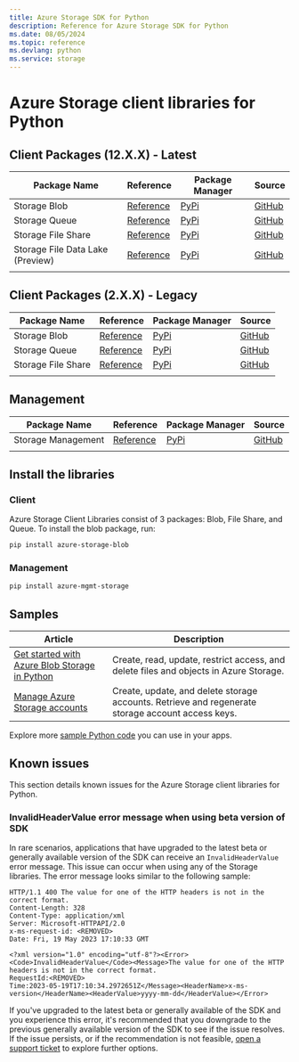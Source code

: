 ```yaml
---
title: Azure Storage SDK for Python
description: Reference for Azure Storage SDK for Python
ms.date: 08/05/2024
ms.topic: reference
ms.devlang: python
ms.service: storage
---
```

# Azure Storage client libraries for Python

## Client Packages (12.X.X) - Latest

| Package Name | Reference                                     | Package Manager                                   | Source                                                 |
|--------------|-----------------------------------------------|---------------------------------------------------|--------------------------------------------------------|
| Storage Blob | [Reference](storage-blob-readme.md) | [PyPi](https://pypi.org/project/azure-storage-blob/) | [GitHub](https://github.com/Azure/azure-sdk-for-python/tree/master/sdk/storage/azure-storage-blob) |
| Storage Queue | [Reference](storage-queue-readme.md) | [PyPi](https://pypi.org/project/azure-storage-queue/) | [GitHub](https://github.com/Azure/azure-sdk-for-python/tree/master/sdk/storage/azure-storage-queue/azure/storage/queue) |
| Storage File Share | [Reference](storage-file-share-readme.md) | [PyPi](https://pypi.org/project/azure-storage-file-share/) | [GitHub](https://github.com/Azure/azure-sdk-for-python/tree/master/sdk/storage/azure-storage-file-share/azure/storage/fileshare) |
| Storage File Data Lake (Preview) | [Reference](storage-file-datalake-readme.md) | [PyPi](https://pypi.org/project/azure-storage-file-datalake/) | [GitHub](https://github.com/Azure/azure-sdk-for-python/tree/master/sdk/storage/azure-storage-file-datalake/azure/storage/filedatalake) |
|              |                                               |                                                   |                                                        |

## Client Packages (2.X.X) - Legacy
| Package Name | Reference                                     | Package Manager                                   | Source                                                 |
|--------------|-----------------------------------------------|---------------------------------------------------|--------------------------------------------------------|
| Storage Blob | [Reference](/python/api/azure-storage-blob/?view=azure-python-previous&preserve-view=true) | [PyPi](https://pypi.org/project/azure-storage-blob/2.1.0/) | [GitHub](https://github.com/Azure/azure-sdk-for-python/tree/master/sdk/storage/azure-storage-blob) |
| Storage Queue | [Reference](/python/api/azure-storage-queue/?view=azure-python-previous&preserve-view=true) | [PyPi](https://pypi.org/project/azure-storage-queue/2.1.0/) | [GitHub](https://github.com/Azure/azure-sdk-for-python/tree/master/sdk/storage/azure-storage-queue/azure/storage/queue) |
| Storage File Share | [Reference](/python/api/azure-storage-file/?view=azure-python-previous&preserve-view=true) | [PyPi](https://pypi.org/project/azure-storage-file/) | [GitHub](https://github.com/Azure/azure-sdk-for-python/tree/master/sdk/storage/azure-storage-file-share/azure/storage/fileshare) |
|              |                                               |                                                   |                                                        |

## Management
| Package Name | Reference                                     | Package Manager                                   | Source                                                 |
|--------------|-----------------------------------------------|---------------------------------------------------|--------------------------------------------------------|
| Storage Management | [Reference](/python/api/azure-mgmt-storage/) | [PyPi](https://pypi.org/project/azure-mgmt-storage/) | [GitHub](https://github.com/Azure/azure-sdk-for-python/tree/master/sdk/storage/azure-mgmt-storage) |
|              |                                               |                                                   |                                                        |


## Install the libraries

### Client

Azure Storage Client Libraries consist of 3 packages: Blob, File Share, and Queue. To install the blob package, run:

```bash
pip install azure-storage-blob
```

### Management

```bash
pip install azure-mgmt-storage
```

## Samples

| Article | Description |
|--|--|
| [Get started with Azure Blob Storage in Python](/azure/storage/blobs/storage-python-how-to-use-blob-storage) | Create, read, update, restrict access, and delete files and objects in Azure Storage. |
| [Manage Azure Storage accounts](/samples/azure-samples/azure-samples-python-management/storage) | Create, update, and delete storage accounts. Retrieve and regenerate storage account access keys.

Explore more [sample Python code](https://azure.microsoft.com/resources/samples/?platform=python) you can use in your apps.

## Known issues

This section details known issues for the Azure Storage client libraries for Python.

### InvalidHeaderValue error message when using beta version of SDK

In rare scenarios, applications that have upgraded to the latest beta or generally available version of the SDK can receive an `InvalidHeaderValue` error message. This issue can occur when using any of the Storage libraries. The error message looks similar to the following sample:

```console
HTTP/1.1 400 The value for one of the HTTP headers is not in the correct format.
Content-Length: 328
Content-Type: application/xml
Server: Microsoft-HTTPAPI/2.0
x-ms-request-id: <REMOVED>
Date: Fri, 19 May 2023 17:10:33 GMT
 
<?xml version="1.0" encoding="utf-8"?><Error><Code>InvalidHeaderValue</Code><Message>The value for one of the HTTP headers is not in the correct format.
RequestId:<REMOVED>
Time:2023-05-19T17:10:34.2972651Z</Message><HeaderName>x-ms-version</HeaderName><HeaderValue>yyyy-mm-dd</HeaderValue></Error> 
```

If you've upgraded to the latest beta or generally available of the SDK and you experience this error, it's recommended that you downgrade to the previous generally available version of the SDK to see if the issue resolves. If the issue persists, or if the recommendation is not feasible, [open a support ticket](https://ms.portal.azure.com/#create/Microsoft.Support) to explore further options.